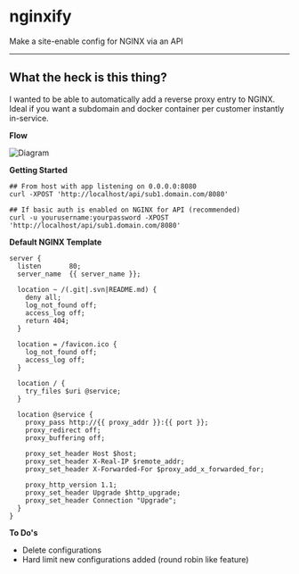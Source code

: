 # nginxify

Make a site-enable config for NGINX via an API

----------


What the heck is this thing?
----------------------------

I wanted to be able to automatically add a reverse proxy entry to NGINX.  Ideal if you want a subdomain and docker container per customer instantly in-service.


**Flow**

![Diagram](https://s3.amazonaws.com/timski-pictures/nginxify.jpg)


**Getting Started**

    ## From host with app listening on 0.0.0.0:8080
    curl -XPOST 'http://localhost/api/sub1.domain.com/8080'
    
    ## If basic auth is enabled on NGINX for API (recommended)
    curl -u yourusername:yourpassword -XPOST 'http://localhost/api/sub1.domain.com/8080'

**Default NGINX Template**

    server {
      listen       80;
      server_name  {{ server_name }};
    
      location ~ /(.git|.svn|README.md) {
        deny all;
        log_not_found off;
        access_log off;
        return 404;
      }
    
      location = /favicon.ico {
        log_not_found off;
        access_log off;
      }
    
      location / {
        try_files $uri @service;
      }
    
      location @service {
        proxy_pass http://{{ proxy_addr }}:{{ port }};
        proxy_redirect off;
        proxy_buffering off;
    
        proxy_set_header Host $host;
        proxy_set_header X-Real-IP $remote_addr;
	    proxy_set_header X-Forwarded-For $proxy_add_x_forwarded_for;
    
        proxy_http_version 1.1;
        proxy_set_header Upgrade $http_upgrade;
        proxy_set_header Connection "Upgrade";
      }
    }

**To Do's**
 
  - Delete configurations
  - Hard limit new configurations added (round robin like feature)
